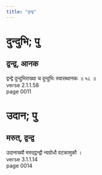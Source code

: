 ```yaml
---
title: "द्वन्द्व"
---
```


# दुन्दुभि; पु
## द्वन्द्व, आनक
द्वन्द्वे दुन्दुभिराख्या च दुन्दुभिः स्यात्तथानकः ॥ ५८ ॥<br />verse 2.1.1.58<br />page 0011

# उदान; पु
## मरुत्, द्वन्द्व
उदानाख्यौ मरुद्द्वन्द्वौ न्यग्रोधौ वटकामुकौ ।<br />verse 3.1.1.14<br />page 0014

